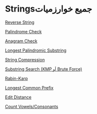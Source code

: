 # Stringsجميع خوارزميات

[Reverse String
](Strings%D8%AC%D9%85%D9%8A%D8%B9%20%D8%AE%D9%88%D8%A7%D8%B1%D8%B2%D9%85%D9%8A%D8%A7%D8%AA%202219b88f4c7b80ffa55cc88455fd7f08/Reverse%20String%202219b88f4c7b80409fc4f705df4c9799.md)

[Palindrome Check
](Strings%D8%AC%D9%85%D9%8A%D8%B9%20%D8%AE%D9%88%D8%A7%D8%B1%D8%B2%D9%85%D9%8A%D8%A7%D8%AA%202219b88f4c7b80ffa55cc88455fd7f08/Palindrome%20Check%202219b88f4c7b8096823cc20b7e3f776d.md)

[Anagram Check
](Strings%D8%AC%D9%85%D9%8A%D8%B9%20%D8%AE%D9%88%D8%A7%D8%B1%D8%B2%D9%85%D9%8A%D8%A7%D8%AA%202219b88f4c7b80ffa55cc88455fd7f08/Anagram%20Check%202219b88f4c7b80b19e91d63ce68c2aba.md)

[Longest Palindromic Substring
](Strings%D8%AC%D9%85%D9%8A%D8%B9%20%D8%AE%D9%88%D8%A7%D8%B1%D8%B2%D9%85%D9%8A%D8%A7%D8%AA%202219b88f4c7b80ffa55cc88455fd7f08/Longest%20Palindromic%20Substring%202219b88f4c7b80ce9a0eeb125e8879fb.md)

[String Compression
](Strings%D8%AC%D9%85%D9%8A%D8%B9%20%D8%AE%D9%88%D8%A7%D8%B1%D8%B2%D9%85%D9%8A%D8%A7%D8%AA%202219b88f4c7b80ffa55cc88455fd7f08/String%20Compression%202219b88f4c7b8028b01ce5e482837551.md)

[Substring Search (KMP أو Brute Force)
](Strings%D8%AC%D9%85%D9%8A%D8%B9%20%D8%AE%D9%88%D8%A7%D8%B1%D8%B2%D9%85%D9%8A%D8%A7%D8%AA%202219b88f4c7b80ffa55cc88455fd7f08/Substring%20Search%20(KMP%20%D8%A3%D9%88%20Brute%20Force)%202219b88f4c7b805cbe10ebc3f7d934db.md)

[Rabin-Karp
](Strings%D8%AC%D9%85%D9%8A%D8%B9%20%D8%AE%D9%88%D8%A7%D8%B1%D8%B2%D9%85%D9%8A%D8%A7%D8%AA%202219b88f4c7b80ffa55cc88455fd7f08/Rabin-Karp%202219b88f4c7b803186b1f0a76c984fdc.md)

[Longest Common Prefix
](Strings%D8%AC%D9%85%D9%8A%D8%B9%20%D8%AE%D9%88%D8%A7%D8%B1%D8%B2%D9%85%D9%8A%D8%A7%D8%AA%202219b88f4c7b80ffa55cc88455fd7f08/Longest%20Common%20Prefix%202219b88f4c7b80ca920ef844994b690f.md)

[Edit Distance
](Strings%D8%AC%D9%85%D9%8A%D8%B9%20%D8%AE%D9%88%D8%A7%D8%B1%D8%B2%D9%85%D9%8A%D8%A7%D8%AA%202219b88f4c7b80ffa55cc88455fd7f08/Edit%20Distance%202219b88f4c7b80a1965df61212068d4a.md)

[Count Vowels/Consonants
](Strings%D8%AC%D9%85%D9%8A%D8%B9%20%D8%AE%D9%88%D8%A7%D8%B1%D8%B2%D9%85%D9%8A%D8%A7%D8%AA%202219b88f4c7b80ffa55cc88455fd7f08/Count%20Vowels%20Consonants%202219b88f4c7b8001aecacdb948b3ca3d.md)
